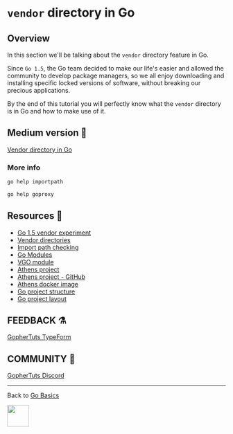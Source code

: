 # `vendor` directory in Go

## Overview

In this section we'll be talking about the `vendor` directory feature
in Go.

Since `Go 1.5`, the Go team decided to make our life's easier and allowed the
community to develop package managers, so we all enjoy downloading
and installing specific locked versions of software, without
breaking our precious applications.

By the end of this tutorial you will perfectly know what the `vendor`
directory is in Go and how to make use of it.

## Medium version 📖

[Vendor directory in Go](https://medium.com/@gophertuts/packages-in-go-df5438123548)

### More info

```bash
go help importpath

go help goproxy
```

## Resources 💎

- [Go 1.5 vendor experiment](https://go.googlesource.com/proposal/+/master/design/25719-go15vendor.md)
- [Vendor directories](https://golang.org/cmd/go/#hdr-Vendor_Directories)
- [Import path checking](https://golang.org/cmd/go/#hdr-Import_path_checking)
- [Go Modules](https://blog.golang.org/using-go-modules)
- [VGO module](https://research.swtch.com/vgo-module)
- [Athens project](https://docs.gomods.io)
- [Athens project - GitHub](https://github.com/gomods/athens)
- [Athens docker image](https://docs.gomods.io)
- [Go project structure](https://vsupalov.com/go-folder-structure/)
- [Go project layout](https://github.com/golang-standards/project-layout)

## FEEDBACK ⚗

[GopherTuts TypeForm](http://feedback.gophertuts.com)

## COMMUNITY 🙌

[GopherTuts Discord](https://discord.gg/4sgecdh)

---

Back to
[Go Basics](https://github.com/gophertuts/go-basics)

<img src="https://github.com/gophertuts/go-basics/raw/master/gophertuts.svg?sanitize=true" width="50px"/>
